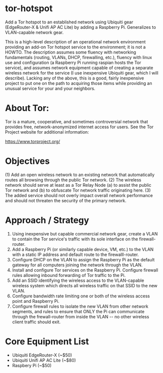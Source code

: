 # tor-hotspot
Add a Tor hotspot to an established network using Ubiquiti gear (EdgeRouter-X &amp; Unifi AP AC Lite) by adding a Raspberry Pi. Generalizes to VLAN-capable network gear.

This is a high-level description of an operational network environment providing an add-on Tor hotspot service to the environment; it is not a HOWTO. The description assumes some fluency with networking fundamentals (routing, VLANs, DHCP, firewalling, etc.), fluency with linux use and configuration (a Raspberry Pi running raspian hosts the Tor service), and assumes network equipment capable of creating a separate wireless network for the service (I use inexpensive Ubiquiti gear, which I will describe). Lacking any of the above, this is a good, fairly inexpensive project to put one on the path to acquiring those items while providing an unusual service for your and your neighbors.

# About Tor:

Tor is a mature, cooperative, and sometimes controversial network that provides free, network-anonymized internet access for users. See the Tor Project website for additional information:

https://www.torproject.org/

# Objectives

(1) Add an open wireless network to an existing network that automatically routes all browsing through the public Tor network.
(2) The wireless network should serve at least as a Tor Relay Node (a) to assist the public Tor network and (b) to obfuscate Tor network traffic originating here.
(3) The added service should not overly impact overall network performance and should not threaten the security of the primary network.

# Approach / Strategy

1. Using inexpensive but capable commercial network gear, create a VLAN to contain the Tor service's traffic with its sole interface on the firewall-router.
2. Add a Raspberry Pi (or similarly capable device, VM, etc.) to the VLAN with a static IP address and default route to the firewalll-router.
3. Configure DHCP on the VLAN to assign the Raspberry Pi as the default gateway for all computers joining the network through the VLAN.
4. Install and configure Tor services on the Raspberry Pi. Configure firewall rules allowing inbound forwarding of Tor traffic to the Pi.
5. Add an SSID identifying the wireless access to the VLAN-capable wireless system which directs all wireless traffic on that SSID to the new VLAN.
6. Configure bandwidth rate limiting one or both of the wireless access point and Raspberry Pi.
7. Configure firewall rules to isolate the new VLAN from other network segments, and rules to ensure that ONLY the Pi can communicate through the frewall-router from inside the VLAN -- no other wireless client traffic should exit.

# Core Equipment List

* Ubiquiti EdgeRouter-X (~$50)
* Ubiquiti Unifi AP AC Lite (~$80)
* Raspbery Pi (~$50)
